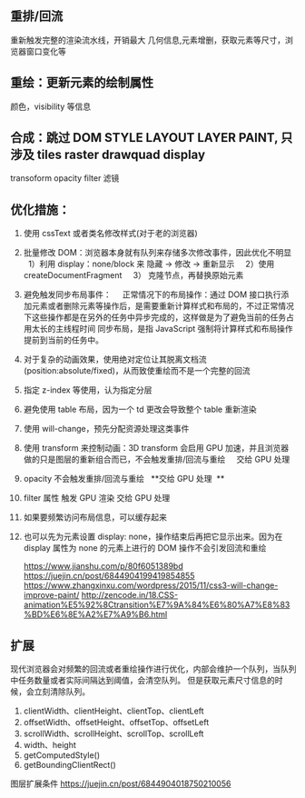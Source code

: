 <!-- @format -->

## 重排/回流

重新触发完整的渲染流水线，开销最大
几何信息,元素增删，获取元素等尺寸，浏览器窗口变化等

## 重绘：更新元素的绘制属性

颜色，visibility 等信息

## 合成：跳过 DOM STYLE LAYOUT LAYER PAINT, 只涉及 tiles raster drawquad display

transoform
opacity
filter 滤镜

## 优化措施：

1. 使用 cssText 或者类名修改样式(对于老的浏览器)
2. 批量修改 DOM：浏览器本身就有队列来存储多次修改事件，因此优化不明显
       1）利用 display：none/block 来 隐藏 -> 修改 -> 重新显示
       2）使用 createDocumentFragment
       3） 克隆节点，再替换原始元素
3. 避免触发同步布局事件：
       正常情况下的布局操作：通过 DOM 接口执行添加元素或者删除元素等操作后，是需要重新计算样式和布局的，不过正常情况下这些操作都是在另外的任务中异步完成的，这样做是为了避免当前的任务占用太长的主线程时间
   同步布局，是指 JavaScript 强制将计算样式和布局操作提前到当前的任务中。
4. 对于复杂的动画效果，使用绝对定位让其脱离文档流(position:absolute/fixed)，从而致使重绘而不是一个完整的回流
5. 指定 z-index 等使用，认为指定分层
6. 避免使用 table 布局，因为一个 td 更改会导致整个 table 重新渲染
7. 使用 will-change，预先分配资源处理这类事件
8. 使用 transform 来控制动画：3D transform 会启用 GPU 加速，并且浏览器做的只是图层的重新组合而已，不会触发重排/回流与重绘     交给 GPU 处理
9. opacity 不会触发重排/回流与重绘   **交给 GPU 处理  **
10. filter 属性 触发 GPU 渲染 交给 GPU 处理
11. 如果要频繁访问布局信息，可以缓存起来
12. 也可以先为元素设置 display: none，操作结束后再把它显示出来。因为在 display 属性为 none 的元素上进行的 DOM 操作不会引发回流和重绘

    https://www.jianshu.com/p/80f6051389bd
    https://juejin.cn/post/6844904199419854855
    https://www.zhangxinxu.com/wordpress/2015/11/css3-will-change-improve-paint/
    http://zencode.in/18.CSS-animation%E5%92%8Ctransition%E7%9A%84%E6%80%A7%E8%83%BD%E6%8E%A2%E7%A9%B6.html

## 扩展

现代浏览器会对频繁的回流或者重绘操作进行优化，内部会维护一个队列，当队列中任务数量或者实际间隔达到阈值，会清空队列。
但是获取元素尺寸信息的时候，会立刻清除队列。

1. clientWidth、clientHeight、clientTop、clientLeft
2. offsetWidth、offsetHeight、offsetTop、offsetLeft
3. scrollWidth、scrollHeight、scrollTop、scrollLeft
4. width、height
5. getComputedStyle()
6. getBoundingClientRect()

图层扩展条件
https://juejin.cn/post/6844904018750210056
